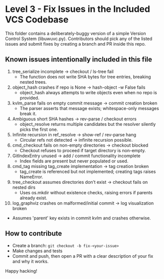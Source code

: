 
# Level 3 - Fix Issues in the Included VCS Codebase

This folder contains a deliberately-buggy version of a simple Version Control System (libuwuvc.py).
Contributors should pick any of the listed issues and submit fixes by creating a branch and PR inside this repo.

## Known issues intentionally included in this file
1. tree_serialize incomplete → checkout / ls-tree fail
   - The function does not write SHA bytes for tree entries, breaking nested trees.
2. object_hash crashes if repo is None → hash-object -w False fails
   - object_hash always attempts to write objects even when no repo is provided.
3. kvlm_parse fails on empty commit message → commit creation broken
   - The parser asserts that message exists; whitespace-only messages break it.
4. Ambiguous short SHA hashes → rev-parse / checkout errors
   - object_resolve returns multiple candidates but the resolver silently picks the first one.
5. Infinite recursion in ref_resolve → show-ref / rev-parse hang
   - Circular refs not detected -> infinite recursion possible.
6. cmd_checkout fails on non-empty directories → checkout blocked
   - Checkout refuses to proceed if target directory is non-empty.
7. GitIndexEntry unused → add / commit functionality incomplete
   - Index fields are present but never populated or used.
8. cmd_tag missing tag_create implementation → tag creation broken
   - tag_create is referenced but not implemented; creating tags raises NameError.
9. tree_checkout assumes directories don’t exist → checkout fails on nested dirs
   - Uses os.mkdir without existence checks, raising errors if parents already exist.
10. log_graphviz crashes on malformed/initial commit → log visualization broken
   - Assumes 'parent' key exists in commit kvlm and crashes otherwise.

## How to contribute
- Create a branch: `git checkout -b fix-<your-issue>`
- Make changes and tests
- Commit and push, then open a PR with a clear description of your fix and why it works.

Happy hacking!

